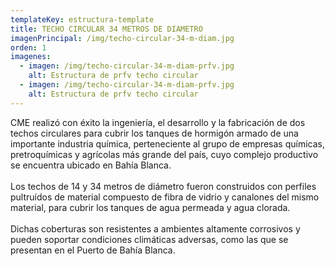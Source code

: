 ```yaml
---
templateKey: estructura-template
title: TECHO CIRCULAR 34 METROS DE DIAMETRO
imagenPrincipal: /img/techo-circular-34-m-diam.jpg
orden: 1
imagenes:
  - imagen: /img/techo-circular-34-m-diam-prfv.jpg
    alt: Estructura de prfv techo circular
  - imagen: /img/techo-circular-34-m-diam-prfv.jpg
    alt: Estructura de prfv techo circular
---
```

CME realizó con éxito la ingeniería, el desarrollo y la fabricación de dos techos circulares para cubrir los tanques de hormigón armado de una importante industria química, perteneciente al grupo de empresas químicas, pretroquímicas y agrícolas más grande del país, cuyo complejo productivo se encuentra ubicado en Bahía Blanca.\
\
Los techos de 14 y 34 metros de diámetro fueron construidos con perfiles pultruídos de material compuesto de fibra de vidrio y canalones del mismo material, para cubrir los tanques de agua permeada y agua clorada.\
\
Dichas coberturas son resistentes a ambientes altamente corrosivos y pueden soportar condiciones climáticas adversas, como las que se presentan en el Puerto de Bahía Blanca.